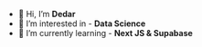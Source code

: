 - 👋 Hi, I’m **Dedar**
- 👀 I’m interested in - **Data Science**
- 🌱 I’m currently learning - **Next JS & Supabase**
<!-- - 💞️ I’m looking to collaborate on -  -->
<!-- - 📫 How to reach me - -->
<!-- - ⚡ Fun fact -  -->
<!-- - 🔭 I’m looking to -  -->
<!-- - 🔭 I’m currently working on [Disaster Tweet Analysis ](https://github.com/devded/NLP-Thesis) -->